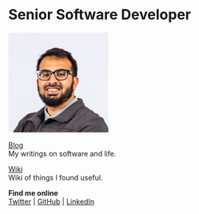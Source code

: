 # Senior Software Developer

<!--![Headshot](./resources/headshot_cropped.jpg)-->
<img src="./resources/headshot_cropped.jpg" width="200" height="200">

[Blog](/blog/) <br /> My writings on software and life.

[Wiki](/wiki/) <br /> Wiki of things I found useful.

**Find me online** <br />[Twitter](https://twitter.com/jibrankalia) | [GitHub](https://github.com/jibrankalia) | [LinkedIn](https://www.linkedin.com/in/jibran-kalia/)
